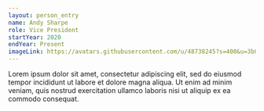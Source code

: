 ```yaml
---
layout: person_entry
name: Andy Sharpe
role: Vice President
startYear: 2020
endYear: Present
imageLink: https://avatars.githubusercontent.com/u/48738245?s=400&u=3b0057517e8e67d073463210b164026d4bad7296&v=4
---
```

<!--Put description here:-->
Lorem ipsum dolor sit amet, consectetur adipiscing elit, sed do eiusmod tempor incididunt ut labore et dolore magna aliqua. Ut enim ad minim veniam, quis nostrud exercitation ullamco laboris nisi ut aliquip ex ea commodo consequat.